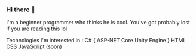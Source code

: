 ### Hi there 👋

I'm a beginner programmer who thinks he is cool.
You've got probably lost if you are reading this lol

Technologies i'm interested in : 
C# {
ASP-NET Core
Unity Engine
}
HTML
CSS
JavaScript (soon)
